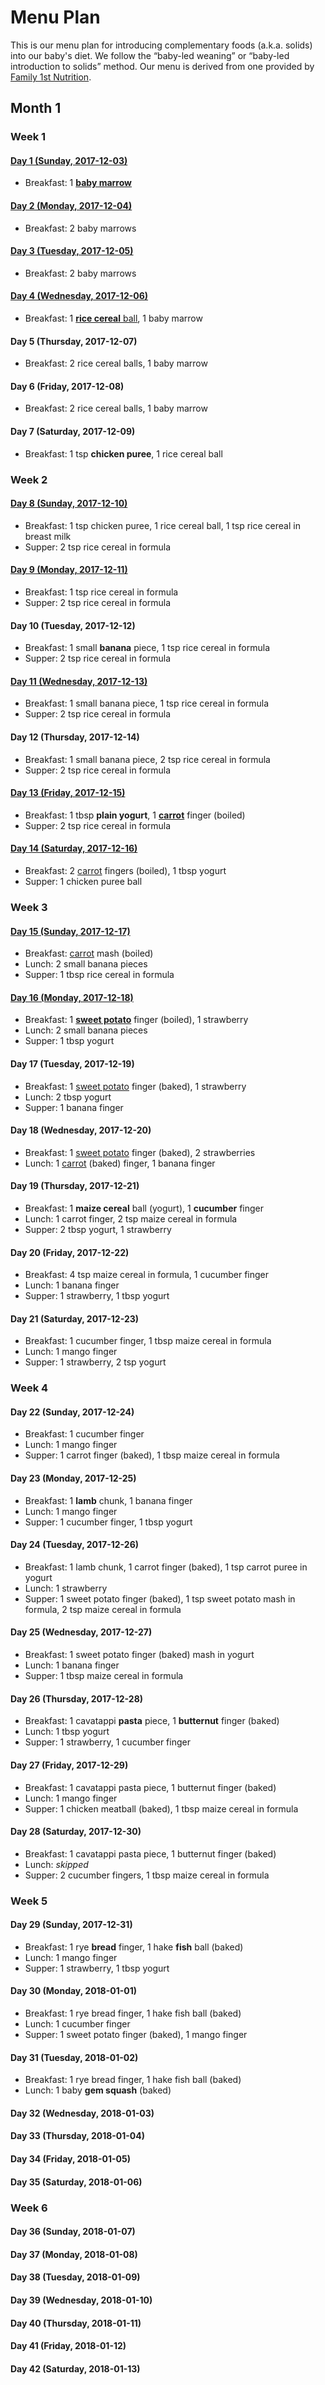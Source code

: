 # Menu Plan

This is our menu plan for introducing complementary foods (a.k.a. solids) into
our baby's diet. We follow the “baby-led weaning” or “baby-led introduction to
solids” method. Our menu is derived from one provided by [Family 1st
Nutrition](https://family1stnutrition.com/).

## Month 1

### Week 1

#### [Day 1 (Sunday, 2017-12-03)](./day/001.md)

* Breakfast: 1 [**baby marrow**](./food/baby-marrow.md)

#### [Day 2 (Monday, 2017-12-04)](./day/002.md)

* Breakfast: 2 baby marrows

#### [Day 3 (Tuesday, 2017-12-05)](./day/003.md)

* Breakfast: 2 baby marrows

#### [Day 4 (Wednesday, 2017-12-06)](./day/004.md)

* Breakfast: 1 [**rice cereal** ball](./food/cereal-balls.md), 1 baby marrow

#### Day 5 (Thursday, 2017-12-07)

* Breakfast: 2 rice cereal balls, 1 baby marrow

#### Day 6 (Friday, 2017-12-08)

* Breakfast: 2 rice cereal balls, 1 baby marrow

#### Day 7 (Saturday, 2017-12-09)

* Breakfast: 1 tsp **chicken puree**, 1 rice cereal ball

### Week 2

#### [Day 8 (Sunday, 2017-12-10)](./day/008.md)

* Breakfast: 1 tsp chicken puree, 1 rice cereal ball, 1 tsp rice cereal in breast milk
* Supper: 2 tsp rice cereal in formula

#### [Day 9 (Monday, 2017-12-11)](./day/009.md)

* Breakfast: 1 tsp rice cereal in formula
* Supper: 2 tsp rice cereal in formula

#### Day 10 (Tuesday, 2017-12-12)

* Breakfast: 1 small **banana** piece, 1 tsp rice cereal in formula
* Supper: 2 tsp rice cereal in formula

#### [Day 11 (Wednesday, 2017-12-13)](./day/011.md)

* Breakfast: 1 small banana piece, 1 tsp rice cereal in formula
* Supper: 2 tsp rice cereal in formula

#### Day 12 (Thursday, 2017-12-14)

* Breakfast: 1 small banana piece, 2 tsp rice cereal in formula
* Supper: 2 tsp rice cereal in formula

#### [Day 13 (Friday, 2017-12-15)](./day/013.md)

* Breakfast: 1 tbsp **plain yogurt**, 1 [**carrot**](./food/carrots.md) finger (boiled)
* Supper: 2 tsp rice cereal in formula

#### [Day 14 (Saturday, 2017-12-16)](./day/014.md)

* Breakfast: 2 [carrot](./food/carrots.md) fingers (boiled), 1 tbsp yogurt
* Supper: 1 chicken puree ball

### Week 3

#### [Day 15 (Sunday, 2017-12-17)](./day/015.md)

* Breakfast: [carrot](./food/carrots.md) mash (boiled)
* Lunch: 2 small banana pieces
* Supper: 1 tbsp rice cereal in formula

#### [Day 16 (Monday, 2017-12-18)](./day/016.md)

* Breakfast: 1 [**sweet potato**](./food/sweet-potatoes.md) finger (boiled), 1 strawberry
* Lunch: 2 small banana pieces
* Supper: 1 tbsp yogurt

#### Day 17 (Tuesday, 2017-12-19)

* Breakfast: 1 [sweet potato](./food/sweet-potatoes.md) finger (baked), 1 strawberry
* Lunch: 2 tbsp yogurt
* Supper: 1 banana finger

#### Day 18 (Wednesday, 2017-12-20)

* Breakfast: 1 [sweet potato](./food/sweet-potatoes.md) finger (baked), 2 strawberries
* Lunch: 1 [carrot](./food/carrots.md) (baked) finger, 1 banana finger

#### Day 19 (Thursday, 2017-12-21)

* Breakfast: 1 **maize cereal** ball (yogurt), 1 **cucumber** finger
* Lunch: 1 carrot finger, 2 tsp maize cereal in formula
* Supper: 2 tbsp yogurt, 1 strawberry

#### Day 20 (Friday, 2017-12-22)

* Breakfast: 4 tsp maize cereal in formula, 1 cucumber finger
* Lunch: 1 banana finger
* Supper: 1 strawberry, 1 tbsp yogurt

#### Day 21 (Saturday, 2017-12-23)

* Breakfast: 1 cucumber finger, 1 tbsp maize cereal in formula
* Lunch: 1 mango finger
* Supper: 1 strawberry, 2 tsp yogurt

### Week 4

#### Day 22 (Sunday, 2017-12-24)

* Breakfast: 1 cucumber finger
* Lunch: 1 mango finger
* Supper: 1 carrot finger (baked), 1 tbsp maize cereal in formula

#### Day 23 (Monday, 2017-12-25)

* Breakfast: 1 **lamb** chunk, 1 banana finger
* Lunch: 1 mango finger
* Supper: 1 cucumber finger, 1 tbsp yogurt

#### Day 24 (Tuesday, 2017-12-26)

* Breakfast: 1 lamb chunk, 1 carrot finger (baked), 1 tsp carrot puree in yogurt
* Lunch: 1 strawberry
* Supper: 1 sweet potato finger (baked), 1 tsp sweet potato mash in formula, 2 tsp maize cereal in formula

#### Day 25 (Wednesday, 2017-12-27)

* Breakfast: 1 sweet potato finger (baked) mash in yogurt
* Lunch: 1 banana finger
* Supper: 1 tbsp maize cereal in formula

#### Day 26 (Thursday, 2017-12-28)

* Breakfast: 1 cavatappi **pasta** piece, 1 **butternut** finger (baked)
* Lunch: 1 tbsp yogurt
* Supper: 1 strawberry, 1 cucumber finger

#### Day 27 (Friday, 2017-12-29)

* Breakfast: 1 cavatappi pasta piece, 1 butternut finger (baked)
* Lunch: 1 mango finger
* Supper: 1 chicken meatball (baked), 1 tbsp maize cereal in formula

#### Day 28 (Saturday, 2017-12-30)

* Breakfast: 1 cavatappi pasta piece, 1 butternut finger (baked)
* Lunch: _skipped_
* Supper: 2 cucumber fingers, 1 tbsp maize cereal in formula

### Week 5

#### Day 29 (Sunday, 2017-12-31)

* Breakfast: 1 rye **bread** finger, 1 hake **fish** ball (baked)
* Lunch: 1 mango finger
* Supper: 1 strawberry, 1 tbsp yogurt

#### Day 30 (Monday, 2018-01-01)

* Breakfast: 1 rye bread finger, 1 hake fish ball (baked)
* Lunch: 1 cucumber finger
* Supper: 1 sweet potato finger (baked), 1 mango finger

#### Day 31 (Tuesday, 2018-01-02)

* Breakfast: 1 rye bread finger, 1 hake fish ball (baked)
* Lunch: 1 baby **gem squash** (baked)

#### Day 32 (Wednesday, 2018-01-03)
#### Day 33 (Thursday, 2018-01-04)
#### Day 34 (Friday, 2018-01-05)
#### Day 35 (Saturday, 2018-01-06)

### Week 6
#### Day 36 (Sunday, 2018-01-07)
#### Day 37 (Monday, 2018-01-08)
#### Day 38 (Tuesday, 2018-01-09)
#### Day 39 (Wednesday, 2018-01-10)
#### Day 40 (Thursday, 2018-01-11)
#### Day 41 (Friday, 2018-01-12)
#### Day 42 (Saturday, 2018-01-13)
